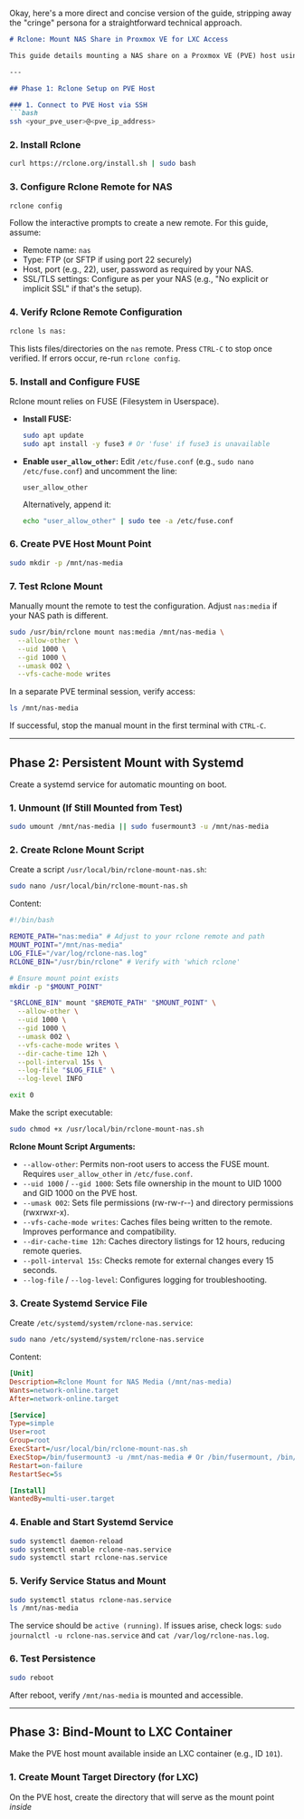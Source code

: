 Okay, here's a more direct and concise version of the guide, stripping away the "cringe" persona for a straightforward technical approach.

```markdown
# Rclone: Mount NAS Share in Proxmox VE for LXC Access

This guide details mounting a NAS share on a Proxmox VE (PVE) host using Rclone and making it accessible to an LXC container. The example uses an FTP remote, but the principles apply to other Rclone-supported remotes.

---

## Phase 1: Rclone Setup on PVE Host

### 1. Connect to PVE Host via SSH
```bash
ssh <your_pve_user>@<pve_ip_address>
```

### 2. Install Rclone
```bash
curl https://rclone.org/install.sh | sudo bash
```

### 3. Configure Rclone Remote for NAS
```bash
rclone config
```
Follow the interactive prompts to create a new remote. For this guide, assume:
*   Remote name: `nas`
*   Type: FTP (or SFTP if using port 22 securely)
*   Host, port (e.g., 22), user, password as required by your NAS.
*   SSL/TLS settings: Configure as per your NAS (e.g., "No explicit or implicit SSL" if that's the setup).

### 4. Verify Rclone Remote Configuration
```bash
rclone ls nas:
```
This lists files/directories on the `nas` remote. Press `CTRL-C` to stop once verified. If errors occur, re-run `rclone config`.

### 5. Install and Configure FUSE
Rclone mount relies on FUSE (Filesystem in Userspace).

*   **Install FUSE:**
    ```bash
    sudo apt update
    sudo apt install -y fuse3 # Or 'fuse' if fuse3 is unavailable
    ```
*   **Enable `user_allow_other`:**
    Edit `/etc/fuse.conf` (e.g., `sudo nano /etc/fuse.conf`) and uncomment the line:
    ```
    user_allow_other
    ```
    Alternatively, append it:
    ```bash
    echo "user_allow_other" | sudo tee -a /etc/fuse.conf
    ```

### 6. Create PVE Host Mount Point
```bash
sudo mkdir -p /mnt/nas-media
```

### 7. Test Rclone Mount
Manually mount the remote to test the configuration. Adjust `nas:media` if your NAS path is different.
```bash
sudo /usr/bin/rclone mount nas:media /mnt/nas-media \
  --allow-other \
  --uid 1000 \
  --gid 1000 \
  --umask 002 \
  --vfs-cache-mode writes
```
In a separate PVE terminal session, verify access:
```bash
ls /mnt/nas-media
```
If successful, stop the manual mount in the first terminal with `CTRL-C`.

---

## Phase 2: Persistent Mount with Systemd

Create a systemd service for automatic mounting on boot.

### 1. Unmount (If Still Mounted from Test)
```bash
sudo umount /mnt/nas-media || sudo fusermount3 -u /mnt/nas-media
```

### 2. Create Rclone Mount Script
Create a script `/usr/local/bin/rclone-mount-nas.sh`:
```bash
sudo nano /usr/local/bin/rclone-mount-nas.sh
```
Content:
```bash
#!/bin/bash

REMOTE_PATH="nas:media" # Adjust to your rclone remote and path
MOUNT_POINT="/mnt/nas-media"
LOG_FILE="/var/log/rclone-nas.log"
RCLONE_BIN="/usr/bin/rclone" # Verify with 'which rclone'

# Ensure mount point exists
mkdir -p "$MOUNT_POINT"

"$RCLONE_BIN" mount "$REMOTE_PATH" "$MOUNT_POINT" \
  --allow-other \
  --uid 1000 \
  --gid 1000 \
  --umask 002 \
  --vfs-cache-mode writes \
  --dir-cache-time 12h \
  --poll-interval 15s \
  --log-file "$LOG_FILE" \
  --log-level INFO

exit 0
```
Make the script executable:
```bash
sudo chmod +x /usr/local/bin/rclone-mount-nas.sh
```

**Rclone Mount Script Arguments:**
*   `--allow-other`: Permits non-root users to access the FUSE mount. Requires `user_allow_other` in `/etc/fuse.conf`.
*   `--uid 1000` / `--gid 1000`: Sets file ownership in the mount to UID 1000 and GID 1000 on the PVE host.
*   `--umask 002`: Sets file permissions (rw-rw-r--) and directory permissions (rwxrwxr-x).
*   `--vfs-cache-mode writes`: Caches files being written to the remote. Improves performance and compatibility.
*   `--dir-cache-time 12h`: Caches directory listings for 12 hours, reducing remote queries.
*   `--poll-interval 15s`: Checks remote for external changes every 15 seconds.
*   `--log-file` / `--log-level`: Configures logging for troubleshooting.

### 3. Create Systemd Service File
Create `/etc/systemd/system/rclone-nas.service`:
```bash
sudo nano /etc/systemd/system/rclone-nas.service
```
Content:
```ini
[Unit]
Description=Rclone Mount for NAS Media (/mnt/nas-media)
Wants=network-online.target
After=network-online.target

[Service]
Type=simple
User=root
Group=root
ExecStart=/usr/local/bin/rclone-mount-nas.sh
ExecStop=/bin/fusermount3 -u /mnt/nas-media # Or /bin/fusermount, /bin/umount
Restart=on-failure
RestartSec=5s

[Install]
WantedBy=multi-user.target
```

### 4. Enable and Start Systemd Service
```bash
sudo systemctl daemon-reload
sudo systemctl enable rclone-nas.service
sudo systemctl start rclone-nas.service
```

### 5. Verify Service Status and Mount
```bash
sudo systemctl status rclone-nas.service
ls /mnt/nas-media
```
The service should be `active (running)`. If issues arise, check logs: `sudo journalctl -u rclone-nas.service` and `cat /var/log/rclone-nas.log`.

### 6. Test Persistence
```bash
sudo reboot
```
After reboot, verify `/mnt/nas-media` is mounted and accessible.

---

## Phase 3: Bind-Mount to LXC Container

Make the PVE host mount available inside an LXC container (e.g., ID `101`).

### 1. Create Mount Target Directory (for LXC)
On the PVE host, create the directory that will serve as the mount point *inside*
